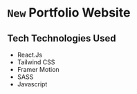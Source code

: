 # `New` Portfolio Website

## Tech Technologies Used

- React.Js
- Tailwind CSS
- Framer Motion
- SASS
- Javascript

